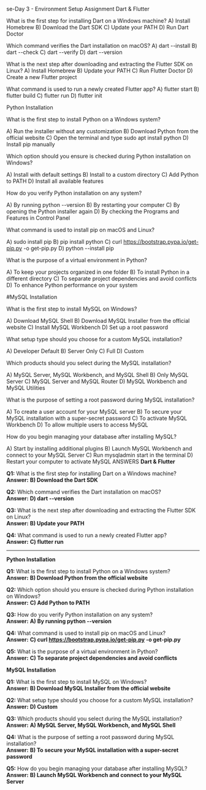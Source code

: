 se-Day 3 - Environment Setup Assignment
Dart & Flutter

What is the first step for installing Dart on a Windows machine?
A) Install Homebrew 
B) Download the Dart SDK 
C) Update your PATH 
D) Run Dart Doctor

Which command verifies the Dart installation on macOS?
A) dart --install 
B) dart --check 
C) dart --verify 
D) dart --version

What is the next step after downloading and extracting the Flutter SDK on Linux?
A) Install Homebrew 
B) Update your PATH 
C) Run Flutter Doctor 
D) Create a new Flutter project

What command is used to run a newly created Flutter app?
A) flutter start 
B) flutter build 
C) flutter run 
D) flutter init

Python Installation

What is the first step to install Python on a Windows system?

A) Run the installer without any customization 
B) Download Python from the official website 
C) Open the terminal and type sudo apt install python 
D) Install pip manually

Which option should you ensure is checked during Python installation on Windows?

A) Install with default settings 
B) Install to a custom directory 
C) Add Python to PATH 
D) Install all available features

How do you verify Python installation on any system?

A) By running python --version 
B) By restarting your computer 
C) By opening the Python installer again 
D) By checking the Programs and Features in Control Panel

What command is used to install pip on macOS and Linux?

A) sudo install pip 
B) pip install python 
C) curl https://bootstrap.pypa.io/get-pip.py -o get-pip.py 
D) python --install pip

What is the purpose of a virtual environment in Python?

A) To keep your projects organized in one folder 
B) To install Python in a different directory 
C) To separate project dependencies and avoid conflicts 
D) To enhance Python performance on your system

#MySQL Installation

What is the first step to install MySQL on Windows?

A) Download MySQL Shell 
B) Download MySQL Installer from the official website 
C) Install MySQL Workbench 
D) Set up a root password

What setup type should you choose for a custom MySQL installation?

A) Developer Default 
B) Server Only 
C) Full 
D) Custom

Which products should you select during the MySQL installation?

A) MySQL Server, MySQL Workbench, and MySQL Shell 
B) Only MySQL Server 
C) MySQL Server and MySQL Router 
D) MySQL Workbench and MySQL Utilities

What is the purpose of setting a root password during MySQL installation?

A) To create a user account for your MySQL server 
B) To secure your MySQL installation with a super-secret password 
C) To activate MySQL Workbench 
D) To allow multiple users to access MySQL

How do you begin managing your database after installing MySQL?

A) Start by installing additional plugins 
B) Launch MySQL Workbench and connect to your MySQL Server 
C) Run mysqladmin start in the terminal 
D) Restart your computer to activate MySQL
      ANSWERS
       **Dart & Flutter**

**Q1:** What is the first step for installing Dart on a Windows machine?  
**Answer:** **B) Download the Dart SDK**

**Q2:** Which command verifies the Dart installation on macOS?  
**Answer:** **D) dart --version**

**Q3:** What is the next step after downloading and extracting the Flutter SDK on Linux?  
**Answer:** **B) Update your PATH**

**Q4:** What command is used to run a newly created Flutter app?  
**Answer:** **C) flutter run**

---

**Python Installation**

**Q1:** What is the first step to install Python on a Windows system?  
**Answer:** **B) Download Python from the official website**

**Q2:** Which option should you ensure is checked during Python installation on Windows?  
**Answer:** **C) Add Python to PATH**

**Q3:** How do you verify Python installation on any system?  
**Answer:** **A) By running python --version**

**Q4:** What command is used to install pip on macOS and Linux?  
**Answer:** **C) curl https://bootstrap.pypa.io/get-pip.py -o get-pip.py**

**Q5:** What is the purpose of a virtual environment in Python?  
**Answer:** **C) To separate project dependencies and avoid conflicts**



 **MySQL Installation**

**Q1:** What is the first step to install MySQL on Windows?  
**Answer:** **B) Download MySQL Installer from the official website**

**Q2:** What setup type should you choose for a custom MySQL installation?  
**Answer:** **D) Custom**

**Q3:** Which products should you select during the MySQL installation?  
**Answer:** **A) MySQL Server, MySQL Workbench, and MySQL Shell**

**Q4:** What is the purpose of setting a root password during MySQL installation?  
**Answer:** **B) To secure your MySQL installation with a super-secret password**

**Q5:** How do you begin managing your database after installing MySQL?  
**Answer:** **B) Launch MySQL Workbench and connect to your MySQL Server**